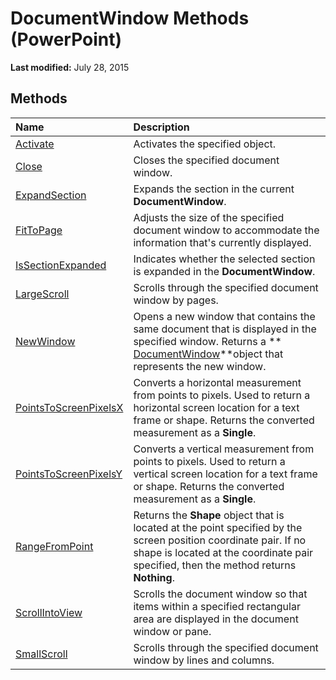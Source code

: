 
# DocumentWindow Methods (PowerPoint)

 **Last modified:** July 28, 2015


## Methods



|**Name**|**Description**|
|:-----|:-----|
| [Activate](8b6c5ede-edaf-72f2-b0f5-de2418a5e0a2.md)|Activates the specified object.|
| [Close](c7ba0097-5fa3-b0d0-234b-3cfe3e493522.md)|Closes the specified document window.|
| [ExpandSection](bf4548ea-1459-9a2e-ad5a-e7d16c1b312d.md)|Expands the section in the current  **DocumentWindow**.|
| [FitToPage](91ea2102-df12-20fe-cd16-e664832f9eb5.md)|Adjusts the size of the specified document window to accommodate the information that's currently displayed.|
| [IsSectionExpanded](ab40cd63-7daa-4406-9311-869ffd281d9a.md)|Indicates whether the selected section is expanded in the  **DocumentWindow**.|
| [LargeScroll](b74ecd74-acec-0d36-68c7-1848a99fe4c1.md)|Scrolls through the specified document window by pages.|
| [NewWindow](1c9f4e37-4e40-8d0b-246b-f9897ad9a56a.md)|Opens a new window that contains the same document that is displayed in the specified window. Returns a  ** [DocumentWindow](567c5e66-8d68-a868-4072-b5358cf69546.md)**object that represents the new window.|
| [PointsToScreenPixelsX](6b5f2f58-41af-3620-74f3-1c4ec3922fc2.md)|Converts a horizontal measurement from points to pixels. Used to return a horizontal screen location for a text frame or shape. Returns the converted measurement as a  **Single**.|
| [PointsToScreenPixelsY](0a5a96c6-3e91-31c6-ee60-ca1f8481daf0.md)|Converts a vertical measurement from points to pixels. Used to return a vertical screen location for a text frame or shape. Returns the converted measurement as a  **Single**.|
| [RangeFromPoint](74bc61e5-6c6d-0510-b549-e325dd67c7a7.md)|Returns the  **Shape** object that is located at the point specified by the screen position coordinate pair. If no shape is located at the coordinate pair specified, then the method returns **Nothing**.|
| [ScrollIntoView](1eee6b36-9f01-5204-dd75-1172f2e00577.md)|Scrolls the document window so that items within a specified rectangular area are displayed in the document window or pane.|
| [SmallScroll](f6710bca-ad85-9257-061a-dbe5829d8b7b.md)|Scrolls through the specified document window by lines and columns.|
